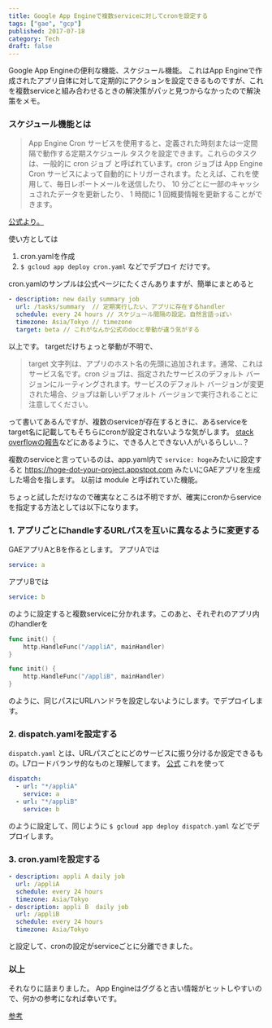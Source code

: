 ```yaml
---
title: Google App Engineで複数serviceに対してcronを設定する
tags: ["gae", "gcp"]
published: 2017-07-18
category: Tech
draft: false
---
```



Google App Engineの便利な機能、スケジュール機能。
これはApp Engineで作成されたアプリ自体に対して定期的にアクションを設定できるものですが、これを複数serviceと組み合わせるときの解決策がパッと見つからなかったので解決策をメモ。

### スケジュール機能とは

>App Engine Cron サービスを使用すると、定義された時刻または一定間隔で動作する定期スケジュール タスクを設定できます。これらのタスクは、一般的に cron ジョブ と呼ばれています。cron ジョブは App Engine Cron サービスによって自動的にトリガーされます。たとえば、これを使用して、毎日レポートメールを送信したり、 10 分ごとに一部のキャッシュされたデータを更新したり、 1 時間に 1 回概要情報を更新することができます。

[公式より。](https://cloud.google.com/appengine/docs/flexible/nodejs/scheduling-jobs-with-cron-yaml?hl=ja)

使い方としては

1. cron.yamlを作成
1. `$ gcloud app deploy cron.yaml` などでデプロイ
だけです。

cron.yamlのサンプルは公式ページにたくさんありますが、簡単にまとめると

```yaml
- description: new daily summary job
  url: /tasks/summary  // 定期実行したい、アプリに存在するhandler
  schedule: every 24 hours // スケジュール間隔の設定。自然言語っぽい
  timezone: Asia/Tokyo // timezone
  target: beta // これがなんか公式のdocと挙動が違う気がする
```

以上です。 targetだけちょっと挙動が不明で、

>target 文字列は、アプリのホスト名の先頭に追加されます。通常、これはサービス名です。cron ジョブは、指定されたサービスのデフォルト バージョンにルーティングされます。サービスのデフォルト バージョンが変更された場合、ジョブは新しいデフォルト バージョンで実行されることに注意してください。

って書いてあるんですが、複数のserviceが存在するときに、あるserviceをtarget名に記載してもそちらにcronが設定されないような気がします。
[stack overflowの報告](https://stackoverflow.com/questions/18162798/how-do-i-make-cron-work-with-a-specific-app-engine-module)などにあるように、できる人とできない人がいるらしい…？

複数のserviceと言っているのは、app.yaml内で `service: hoge`みたいに設定すると <https://hoge-dot-your-project.appstpot.com> みたいにGAEアプリを生成した場合を指します。
以前は module と呼ばれていた機能。

ちょっと試しただけなので確実なところは不明ですが、確実にcronからserviceを指定する方法としては以下になります。

### 1\. アプリごとにhandleするURLパスを互いに異なるように変更する

GAEアプリAとBを作るとします。
アプリAでは

```yaml
service: a
```

アプリBでは

```yaml
service: b
```

のように設定すると複数serviceに分かれます。このあと、それぞれのアプリ内のhandlerを

```go
func init() {
    http.HandleFunc("/appliA", mainHandler)
}
```

```go
func init() {
    http.HandleFunc("/appliB", mainHandler)
}
```

のように、同じパスにURLハンドラを設定しないようにします。でデプロイします。

### 2\. dispatch.yamlを設定する

`dispatch.yaml` とは、URLパスごとにどのサービスに振り分けるか設定できるもの。L7ロードバランサ的なものと理解してます。
[公式](https://cloud.google.com/appengine/docs/standard/python/how-requests-are-routed#routing_via_url)
これを使って

```yaml
dispatch:
  - url: "*/appliA"
    service: a
  - url: "*/appliB"
    service: b
```

のように設定して、同じように  `$ gcloud app deploy dispatch.yaml` などでデプロイします。

### 3\. cron.yamlを設定する

```yaml
- description: appli A daily job
  url: /appliA
  schedule: every 24 hours
  timezone: Asia/Tokyo
- description: appli B  daily job
  url: /appliB
  schedule: every 24 hours
  timezone: Asia/Tokyo
```

と設定して、cronの設定がserviceごとに分離できました。

### 以上

それなりに詰まりました。 App Engineはググると古い情報がヒットしやすいので、何かの参考になれば幸いです。

[参考](https://cloud.google.com/appengine/docs/flexible/python/configuration-files)
